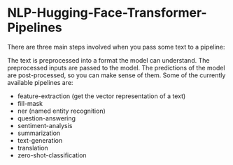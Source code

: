 # NLP-Hugging-Face-Transformer-Pipelines

There are three main steps involved when you pass some text to a pipeline:

The text is preprocessed into a format the model can understand.
The preprocessed inputs are passed to the model.
The predictions of the model are post-processed, so you can make sense of them.
Some of the currently available pipelines are:

- feature-extraction (get the vector representation of a text)
- fill-mask
- ner (named entity recognition)
- question-answering
- sentiment-analysis
- summarization
- text-generation
- translation
- zero-shot-classification
